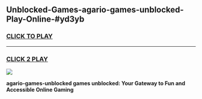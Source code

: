 
## Unblocked-Games-agario-games-unblocked-Play-Online-#yd3yb
<h3>
<a href="https://premium.freeplayer.one?title=agario-games-unblocked&ref=27F">CLICK TO PLAY</a></h3>
<hr>

<h3>
<a href="https://premium.freeplayer.one?title=agario-games-unblocked&ref=27F">CLICK 2 PLAY</a>
  
</h3>

<a href="https://premium.freeplayer.one?title=agario-games-unblocked&ref=27F"><img src="https://clearcache.store/games.png"></a>


**agario-games-unblocked games unblocked: Your Gateway to Fun and Accessible Online Gaming**
